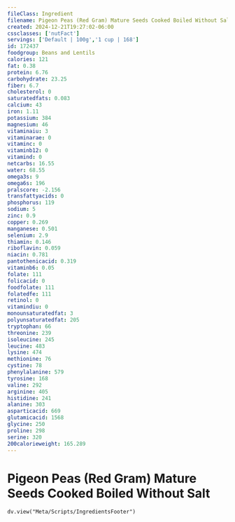 ```yaml
---
fileClass: Ingredient
filename: Pigeon Peas (Red Gram) Mature Seeds Cooked Boiled Without Salt
created: 2024-12-21T19:27:02-06:00
cssclasses: ['nutFact']
servings: ['Default | 100g','1 cup | 168']
id: 172437
foodgroup: Beans and Lentils
calories: 121
fat: 0.38
protein: 6.76
carbohydrate: 23.25
fiber: 6.7
cholesterol: 0
saturatedfats: 0.083
calcium: 43
iron: 1.11
potassium: 384
magnesium: 46
vitaminaiu: 3
vitaminarae: 0
vitaminc: 0
vitaminb12: 0
vitamind: 0
netcarbs: 16.55
water: 68.55
omega3s: 9
omega6s: 196
pralscore: -2.156
transfattyacids: 0
phosphorus: 119
sodium: 5
zinc: 0.9
copper: 0.269
manganese: 0.501
selenium: 2.9
thiamin: 0.146
riboflavin: 0.059
niacin: 0.781
pantothenicacid: 0.319
vitaminb6: 0.05
folate: 111
folicacid: 0
foodfolate: 111
folatedfe: 111
retinol: 0
vitamindiu: 0
monounsaturatedfat: 3
polyunsaturatedfat: 205
tryptophan: 66
threonine: 239
isoleucine: 245
leucine: 483
lysine: 474
methionine: 76
cystine: 78
phenylalanine: 579
tyrosine: 168
valine: 292
arginine: 405
histidine: 241
alanine: 303
asparticacid: 669
glutamicacid: 1568
glycine: 250
proline: 298
serine: 320
200calorieweight: 165.289
---
```


# Pigeon Peas (Red Gram) Mature Seeds Cooked Boiled Without Salt

```dataviewjs
dv.view("Meta/Scripts/IngredientsFooter")
```